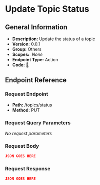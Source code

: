 # Update Topic Status

## General Information

- **Description:** Update the status of a topic
- **Version:** 0.0.1
- **Group:** Others
- **Scopes:**: _None_
- **Endpoint Type:** Action
- **Code:** [🔗](https://github.com/NangoHQ/integration-templates/tree/main/integrations/discourse/actions/update-topic-status.ts)

## Endpoint Reference

### Request Endpoint

- **Path:** /topics/status
- **Method:** PUT

### Request Query Parameters

_No request parameters_

### Request Body

```json
JSON GOES HERE
```

### Request Response

```json
JSON GOES HERE
```
